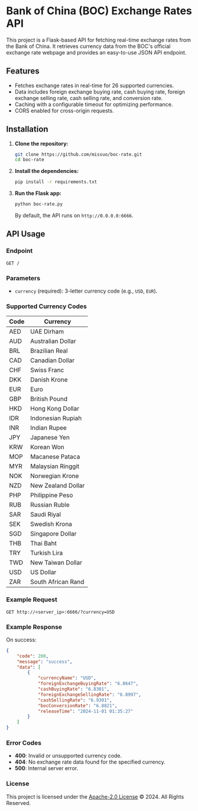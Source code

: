 # Bank of China (BOC) Exchange Rates API

This project is a Flask-based API for fetching real-time exchange rates from the Bank of China. It retrieves currency data from the BOC's official exchange rate webpage and provides an easy-to-use JSON API endpoint.

## Features

- Fetches exchange rates in real-time for 26 supported currencies.
- Data includes foreign exchange buying rate, cash buying rate, foreign exchange selling rate, cash selling rate, and conversion rate.
- Caching with a configurable timeout for optimizing performance.
- CORS enabled for cross-origin requests.

## Installation

1. **Clone the repository:**
    ```bash
    git clone https://github.com/missuo/boc-rate.git
    cd boc-rate
    ```

2. **Install the dependencies:**
    ```bash
    pip install -r requirements.txt
    ```

3. **Run the Flask app:**
    ```bash
    python boc-rate.py
    ```

   By default, the API runs on `http://0.0.0.0:6666`.

## API Usage

### Endpoint

`GET /`

### Parameters

- `currency` (required): 3-letter currency code (e.g., `USD`, `EUR`).

### Supported Currency Codes

| Code | Currency         |
|------|-------------------|
| AED  | UAE Dirham       |
| AUD  | Australian Dollar|
| BRL  | Brazilian Real   |
| CAD  | Canadian Dollar  |
| CHF  | Swiss Franc      |
| DKK  | Danish Krone     |
| EUR  | Euro             |
| GBP  | British Pound    |
| HKD  | Hong Kong Dollar |
| IDR  | Indonesian Rupiah|
| INR  | Indian Rupee     |
| JPY  | Japanese Yen     |
| KRW  | Korean Won       |
| MOP  | Macanese Pataca  |
| MYR  | Malaysian Ringgit|
| NOK  | Norwegian Krone  |
| NZD  | New Zealand Dollar |
| PHP  | Philippine Peso  |
| RUB  | Russian Ruble    |
| SAR  | Saudi Riyal      |
| SEK  | Swedish Krona    |
| SGD  | Singapore Dollar |
| THB  | Thai Baht        |
| TRY  | Turkish Lira     |
| TWD  | New Taiwan Dollar|
| USD  | US Dollar        |
| ZAR  | South African Rand|

### Example Request

```http
GET http://<server_ip>:6666/?currency=USD
```

### Example Response

On success:

```json
{
    "code": 200,
    "message": "success",
    "data": [
        {
            "currencyName": "USD",
            "foreignExchangeBuyingRate": "6.8647",
            "cashBuyingRate": "6.8301",
            "foreignExchangeSellingRate": "6.8997",
            "cashSellingRate": "6.9301",
            "bocConversionRate": "6.8821",
            "releaseTime": "2024-11-01 01:35:27"
        }
    ]
}
```

### Error Codes

- **400**: Invalid or unsupported currency code.
- **404**: No exchange rate data found for the specified currency.
- **500**: Internal server error.

### License

This project is licensed under the [Apache-2.0 License](.LICENSE) © 2024. All Rights Reserved.